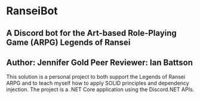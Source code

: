 # RanseiBot
A Discord bot for the Art-based Role-Playing Game (ARPG) Legends of Ransei
------------
Author: Jennifer Gold
Peer Reviewer: Ian Battson
------------
This solution is a personal project to both support the Legends of Ransei ARPG and to teach myself how to apply SOLID principles
and dependency injection.
The project is a .NET Core application using the Discord.NET APIs.
